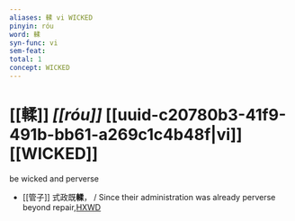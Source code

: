 ```yaml
---
aliases: 輮 vi WICKED
pinyin: róu
word: 輮
syn-func: vi
sem-feat: 
total: 1
concept: WICKED 
---
```

# [[輮]] *[[róu]]*  [[uuid-c20780b3-41f9-491b-bb61-a269c1c4b48f|vi]] [[WICKED]]
be wicked and perverse
 - [[管子]] 式政既**輮**， / Since their administration was already perverse beyond repair,[HXWD](https://hxwd.org/textview.html?location=KR3c0001_tls_011-94a.2)